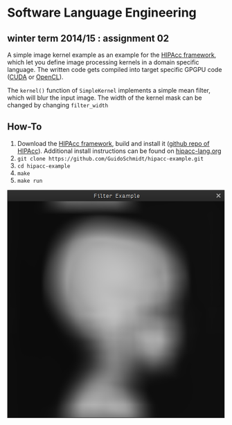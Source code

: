 # Software Language Engineering
## winter term 2014/15 : assignment 02

A simple image kernel example as an example for the [HIPAcc framework](http://www.hipacc-lang.org), which let you define image processing kernels in a domain specific language. The written code gets compiled into target specific GPGPU code ([CUDA](http://www.nvidia.de/object/cuda-parallel-computing-de.html) or [OpenCL](https://www.khronos.org/opencl/)).

The ```kernel()``` function of ```SimpleKernel``` implements a simple mean filter, which will blur the input image. The width of the kernel mask can be changed by changing ```filter_width```

## How-To

1. Download the [HIPAcc framework](http://www.hipacc-lang.org), build and install it ([github repo of HIPAcc](https://github.com/hipacc/hipacc)). Additional install instructions can be found on [hipacc-lang.org](http://www.hipacc-lang.org)
2. ```git clone https://github.com/GuidoSchmidt/hipacc-example.git```
3. ```cd hipacc-example```
4. ```make```
5. ```make run```



![Example output](./data/screenshot.png)


